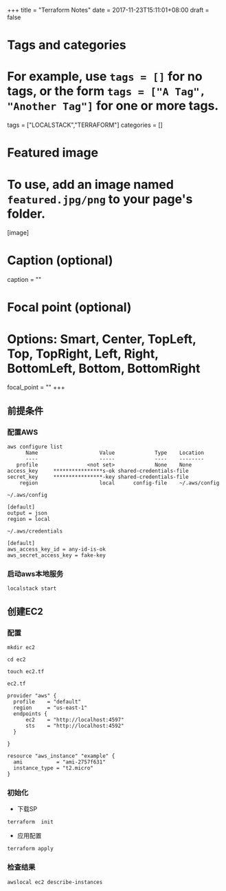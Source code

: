 +++
title = "Terraform Notes"
date = 2017-11-23T15:11:01+08:00
draft = false

# Tags and categories
# For example, use `tags = []` for no tags, or the form `tags = ["A Tag", "Another Tag"]` for one or more tags.
tags = ["LOCALSTACK","TERRAFORM"]
categories = []

# Featured image
# To use, add an image named `featured.jpg/png` to your page's folder. 
[image]
  # Caption (optional)
  caption = ""

  # Focal point (optional)
  # Options: Smart, Center, TopLeft, Top, TopRight, Left, Right, BottomLeft, Bottom, BottomRight
  focal_point = ""
+++

## 前提条件

### 配置AWS

```
aws configure list
      Name                    Value             Type    Location
      ----                    -----             ----    --------
   profile                <not set>             None    None
access_key     ****************s-ok shared-credentials-file
secret_key     ****************-key shared-credentials-file
    region                    local      config-file    ~/.aws/config
```

`~/.aws/config`

```
[default]
output = json
region = local
```

`~/.aws/credentials`

```
[default]
aws_access_key_id = any-id-is-ok
aws_secret_access_key = fake-key
```

### 启动aws本地服务

```
localstack start
```


## 创建EC2

### 配置

```
mkdir ec2

cd ec2

touch ec2.tf
```

`ec2.tf`

```
provider "aws" {
  profile    = "default"
  region     = "us-east-1"
  endpoints {
      ec2    = "http://localhost:4597"
      sts    = "http://localhost:4592"
  }

}

resource "aws_instance" "example" {
  ami           = "ami-2757f631"
  instance_type = "t2.micro"
}

```

### 初始化

- 下载SP

```
terraform  init
```
- 应用配置

```
terraform apply
```

### 检查结果

```
awslocal ec2 describe-instances
```
